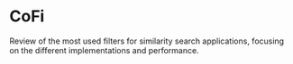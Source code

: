 # CoFi
Review of the most used filters for similarity search applications, focusing on the different implementations and performance. 
